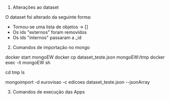 1. Alterações ao dataset

O dataset foi alterado da seguinte forma:
- Tornou-se uma lista de objetos -> []
- Os ids "externos" foram removidos
- Os ids "internos" passaram a _id

2. Comandos de importação no mongo

docker start mongoEW
docker cp dataset_teste.json mongoEW:/tmp
docker exec -it mongoEW sh

cd tmp
ls

mongoimport -d eurovisao -c edicoes dataset_teste.json --jsonArray

3. Comandos de execução das Apps

